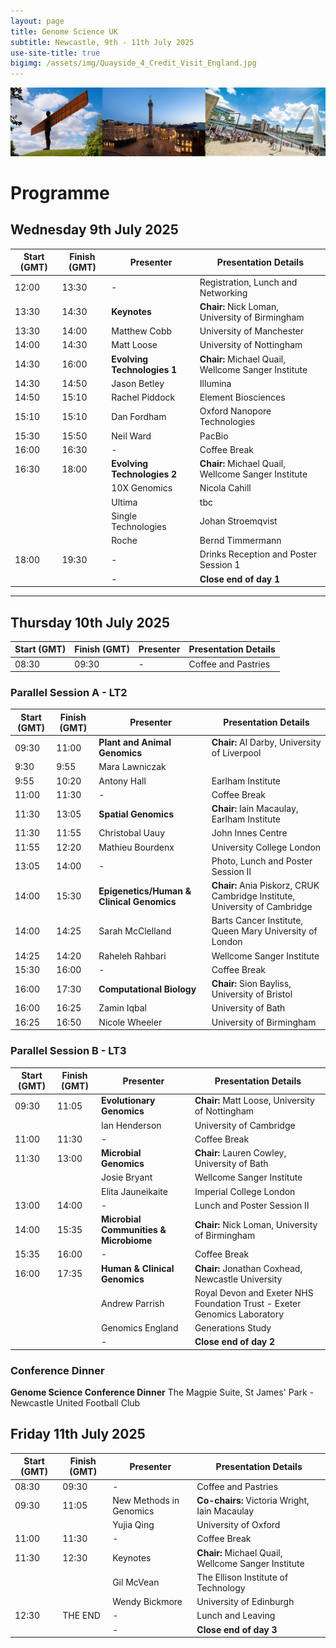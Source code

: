 ```yaml
---
layout: page
title: Genome Science UK
subtitle: Newcastle, 9th - 11th July 2025
use-site-title: true
bigimg: /assets/img/Quayside_4_Credit_Visit_England.jpg
---
```


![Newcastle Upon Tyne](https://github.com/genomescience-org-uk/website/blob/master/assets/img/image.png?raw=true)


# Programme

## Wednesday 9th July 2025

| Start (GMT) | Finish (GMT) | Presenter | Presentation Details |
|------------|------------|-----------|----------------------|
| 12:00     | 13:30     | -         | Registration, Lunch and Networking |
| 13:30     | 14:30     | **Keynotes**  | **Chair:** Nick Loman, University of Birmingham |
| 13:30     | 14:00     | Matthew Cobb | University of Manchester |
| 14:00     | 14:30     | Matt Loose | University of Nottingham |
| 14:30     | 16:00     | **Evolving Technologies 1** | **Chair:** Michael Quail, Wellcome Sanger Institute |
| 14:30           |  14:50        | Jason Betley | Illumina|
| 14:50           |  15:10        | Rachel Piddock | Element Biosciences | 
| 15:10           |  15:10        | Dan Fordham | Oxford Nanopore Technologies | 
| 15:30           |  15:50        | Neil Ward | PacBio | 
| 16:00     | 16:30     | -         | Coffee Break |
| 16:30     | 18:00     | **Evolving Technologies 2** | **Chair:** Michael Quail, Wellcome Sanger Institute |
|            |          | 10X Genomics | Nicola Cahill |
|            |          | Ultima | tbc |
|            |          | Single Technologies | Johan Stroemqvist |
|            |          | Roche | Bernd Timmermann |
| 18:00     | 19:30     | -         | Drinks Reception and Poster Session 1 |
|            |          | -         | **Close end of day 1** |

---

## Thursday 10th July 2025

| Start (GMT) | Finish (GMT) | Presenter | Presentation Details |
|------------|------------|-----------|----------------------|
| 08:30     | 09:30     | -         | Coffee and Pastries |

### **Parallel Session A - LT2**

| Start (GMT) | Finish (GMT) | Presenter | Presentation Details |
|------------|------------|-----------|----------------------|
| 09:30     | 11:00     | **Plant and Animal Genomics** | **Chair:** Al Darby, University of Liverpool |
| 9:30           | 9:55         | Mara Lawniczak  |  |
| 9:55           | 10:20         | Antony Hall  | Earlham Institute |
| 11:00     | 11:30     | -         | Coffee Break |
| 11:30     | 13:05     | **Spatial Genomics** | **Chair:** Iain Macaulay, Earlham Institute |
| 11:30           | 11:55         | Christobal Uauy | John Innes Centre |
| 11:55           | 12:20         | Mathieu Bourdenx | University College London  |
| 13:05     | 14:00     | -         | Photo, Lunch and Poster Session II |
| 14:00     | 15:30     | **Epigenetics/Human & Clinical Genomics** | **Chair:** Ania Piskorz, CRUK Cambridge Institute, University of Cambridge |
| 14:00           | 14:25         | Sarah McClelland  | Barts Cancer Institute, Queen Mary University of London  |
| 14:25           | 14:20         | Raheleh Rahbari | Wellcome Sanger Institute  |
| 15:30     | 16:00     | -         | Coffee Break |
| 16:00     | 17:30     | **Computational Biology** | **Chair:** Sion Bayliss, University of Bristol |
| 16:00            |  16:25        | Zamin Iqbal  | University of Bath |
| 16:25            |  16:50        | Nicole Wheeler  | University of Birmingham |

### **Parallel Session B - LT3**

| Start (GMT) | Finish (GMT) | Presenter | Presentation Details |
|------------|------------|-----------|----------------------|
| 09:30     | 11:05     | **Evolutionary Genomics** | **Chair:** Matt Loose, University of Nottingham |
|            |          | Ian Henderson | University of Cambridge |
| 11:00     | 11:30     | -         | Coffee Break |
| 11:30     | 13:00     | **Microbial Genomics** | **Chair:** Lauren Cowley, University of Bath |
|            |          | Josie Bryant | Wellcome Sanger Institute |
|            |          | Elita Jauneikaite | Imperial College London |
| 13:00     | 14:00     | -         | Lunch and Poster Session II |
| 14:00     | 15:35     | **Microbial Communities & Microbiome** | **Chair:** Nick Loman, University of Birmingham |
| 15:35     | 16:00     | -         | Coffee Break |
| 16:00     | 17:35     | **Human & Clinical Genomics** | **Chair:** Jonathan Coxhead, Newcastle University |
|            |          | Andrew Parrish | Royal Devon and Exeter NHS Foundation Trust - Exeter Genomics Laboratory |
|            |          | Genomics England | Generations Study |
|            |          | -         | **Close end of day 2** |

### **Conference Dinner**

 **Genome Science Conference Dinner** 
The Magpie Suite, St James' Park - Newcastle United Football Club 



## Friday 11th July 2025

| Start (GMT) | Finish (GMT) | Presenter | Presentation Details |
|------------|------------|-----------|----------------------|
| 08:30     | 09:30     | -         | Coffee and Pastries |
| 09:30     | 11:05     | New Methods in Genomics | **Co-chairs:** Victoria Wright, Iain Macaulay |
|            |          | Yujia Qing | University of Oxford |
| 11:00     | 11:30     | -         | Coffee Break |
| 11:30     | 12:30     | Keynotes | **Chair:** Michael Quail, Wellcome Sanger Institute |
|           |           | Gil McVean | The Ellison Institute of Technology |
|           |           |  Wendy Bickmore |  University of Edinburgh |
| 12:30     | THE END   | -         | Lunch and Leaving |
|            |          | -         | **Close end of day 3** |



